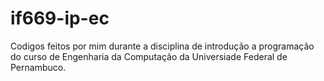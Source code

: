 # if669-ip-ec
Codigos feitos por mim durante a disciplina de introdução a programação do curso de Engenharia da Computação da Universiade Federal de Pernambuco.
